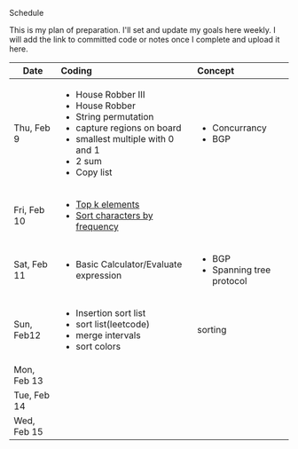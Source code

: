 Schedule

This is my plan of preparation. I'll set and update my goals here weekly. I will add the link to committed code or notes once I complete and upload it here.


| Date        | Coding                    | Concept |
| ----------- |:-------------------------|:-------|
| Thu, Feb 9  | <ul><li>House Robber III</li><li>House Robber</li><li>String permutation</li><li>capture regions on board</li><li>smallest multiple with 0 and 1</li><li>2 sum</li><li>Copy list</li></ul>|<ul><li>Concurrancy</li><li>BGP</li><ul>|
| Fri, Feb 10 | <ul> <li>[Top k elements](https://github.com/tSushant/interview_portfolio/blob/master/programming/priority_queue/top_k_elements.cpp)</li><li>[Sort characters by frequency](https://github.com/tSushant/interview_portfolio/blob/master/programming/priority_queue/sort_char_by_freq.cpp)</li></ul>| | 
| Sat, Feb 11 |<ul><li>Basic Calculator/Evaluate expression</li></ul>|<ul><li>BGP</li><li>Spanning tree protocol</li><ul>|  
| Sun, Feb12 |<ul><li>Insertion sort list</li><li>sort list(leetcode)</li><li>merge intervals</li><li>sort colors</li></ul>| sorting| 
| Mon, Feb 13| | |  
| Tue, Feb 14| | |  
| Wed, Feb 15| | | 


                                              
           
               
